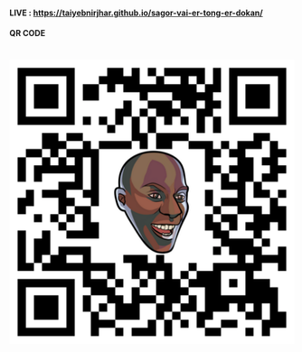#### LIVE : https://taiyebnirjhar.github.io/sagor-vai-er-tong-er-dokan/

#### QR CODE

<h1 align='center'><img src="./images/qr-code-sagor-tong.png"></h1>
